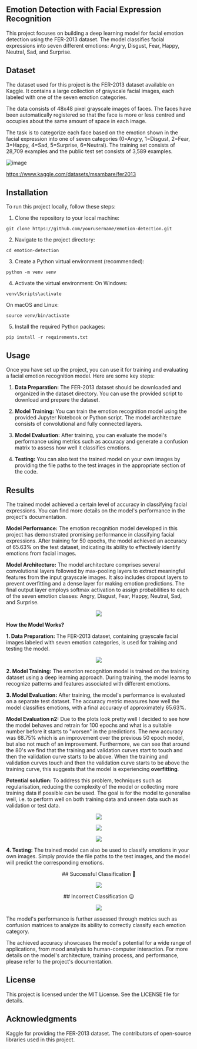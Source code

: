 ## Emotion Detection with Facial Expression Recognition

This project focuses on building a deep learning model for facial emotion detection using the FER-2013 dataset. The model classifies facial expressions into seven different emotions: Angry, Disgust, Fear, Happy, Neutral, Sad, and Surprise.

## Dataset
The dataset used for this project is the FER-2013 dataset available on Kaggle. It contains a large collection of grayscale facial images, each labeled with one of the seven emotion categories.

The data consists of 48x48 pixel grayscale images of faces. The faces have been automatically registered so that the face is more or less centred and occupies about the same amount of space in each image.

The task is to categorize each face based on the emotion shown in the facial expression into one of seven categories (0=Angry, 1=Disgust, 2=Fear, 3=Happy, 4=Sad, 5=Surprise, 6=Neutral). The training set consists of 28,709 examples and the public test set consists of 3,589 examples.

![image](https://github.com/yamil-abraham/facial-emotion-detection/assets/93222307/b1f5a6fb-6b11-4b7a-af9b-0fe1099bdabb)

https://www.kaggle.com/datasets/msambare/fer2013

## Installation
To run this project locally, follow these steps:

1. Clone the repository to your local machine:
```
git clone https://github.com/yourusername/emotion-detection.git
```
2. Navigate to the project directory:
```
cd emotion-detection
```
3. Create a Python virtual environment (recommended):
```
python -m venv venv
```
4. Activate the virtual environment:
On Windows:
```
venv\Scripts\activate
```
On macOS and Linux:
```
source venv/bin/activate
```
5. Install the required Python packages:
```
pip install -r requirements.txt
```
## Usage
Once you have set up the project, you can use it for training and evaluating a facial emotion recognition model. Here are some key steps:

1. **Data Preparation:** The FER-2013 dataset should be downloaded and organized in the dataset directory. You can use the provided script to download and prepare the dataset.

2. **Model Training:** You can train the emotion recognition model using the provided Jupyter Notebook or Python script. The model architecture consists of convolutional and fully connected layers.

3. **Model Evaluation:** After training, you can evaluate the model's performance using metrics such as accuracy and generate a confusion matrix to assess how well it classifies emotions.

4. **Testing:** You can also test the trained model on your own images by providing the file paths to the test images in the appropriate section of the code.

## Results
The trained model achieved a certain level of accuracy in classifying facial expressions. You can find more details on the model's performance in the project's documentation.

__Model Performance:__
The emotion recognition model developed in this project has demonstrated promising performance in classifying facial expressions. After training for 50 epochs, the model achieved an accuracy of 65.63% on the test dataset, indicating its ability to effectively identify emotions from facial images.

__Model Architecture:__
The model architecture comprises several convolutional layers followed by max-pooling layers to extract meaningful features from the input grayscale images. It also includes dropout layers to prevent overfitting and a dense layer for making emotion predictions. The final output layer employs softmax activation to assign probabilities to each of the seven emotion classes: Angry, Disgust, Fear, Happy, Neutral, Sad, and Surprise.

<p align="center">
  <img src="images/model_plot.png">
</p>

__How the Model Works?__

**1. Data Preparation:** The FER-2013 dataset, containing grayscale facial images labeled with seven emotion categories, is used for training and testing the model.

<p align="center">
  <img src="images/test_sample.png">
</p>

**2. Model Training:** The emotion recognition model is trained on the training dataset using a deep learning approach. During training, the model learns to recognize patterns and features associated with different emotions.

**3. Model Evaluation:** After training, the model's performance is evaluated on a separate test dataset. The accuracy metric measures how well the model classifies emotions, with a final accuracy of approximately 65.63%.

  **Model Evaluation n2:** Due to the plots look pretty well I decided to see how the model behaves and retrain for 100 epochs and  what is a suitable number before it starts to "worsen" in the predictions. The new accuracy was 68.75% which is an improvement over the previous 50 epoch model, but also not much of an improvement. Furthermore, we can see that around the 80's we find that the training and validation curves start to touch and then the validation curve starts to be above.
When the training and validation curves touch and then the validation curve starts to be above the training curve, this suggests that the model is experiencing **overfitting**.

**Potential solution:** To address this problem, techniques such as regularisation, reducing the complexity of the model or collecting more training data if possible can be used. The goal is for the model to generalise well, i.e. to perform well on both training data and unseen data such as validation or test data.

<p align="center">
  <img src="images/training and validation loss.png">
</p>

<p align="center">
  <img src="images/training and validation accuracy.png">
</p>

<p align="center">
  <img src="images/confusion_matrix.png">
</p>

**4. Testing:** The trained model can also be used to classify emotions in your own images. Simply provide the file paths to the test images, and the model will predict the corresponding emotions.

<p align="center">
  ## Successful Classification 🤪
</p>

<p align="center">
  <img src="images/prediction2.png">
</p>

<p align="center">
  ## Incorrect Classification 😥
</p>

<p align="center">
  <img src="images/prediction1.png">
</p>

The model's performance is further assessed through metrics such as confusion matrices to analyze its ability to correctly classify each emotion category.

The achieved accuracy showcases the model's potential for a wide range of applications, from mood analysis to human-computer interaction. For more details on the model's architecture, training process, and performance, please refer to the project's documentation.

## License
This project is licensed under the MIT License. See the LICENSE file for details.

## Acknowledgments
Kaggle for providing the FER-2013 dataset.
The contributors of open-source libraries used in this project.
